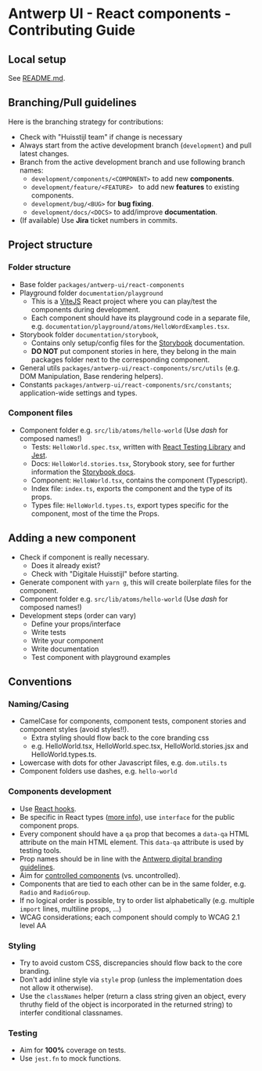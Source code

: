 # Antwerp UI - React components - Contributing Guide

## Local setup

See [README.md](README.md).

## Branching/Pull guidelines

Here is the branching strategy for contributions:

- Check with "Huisstijl team" if change is necessary
- Always start from the active development branch (`development`) and pull latest changes.
- Branch from the active development branch and use following branch names:
  - `development/components/<COMPONENT>` to add new **components**.
  - `development/feature/<FEATURE> ` to add new **features** to existing components.
  - `development/bug/<BUG>` for **bug fixing**.
  - `development/docs/<DOCS>` to add/improve **documentation**.
- (If available) Use **Jira** ticket numbers in commits.

## Project structure

### Folder structure

- Base folder `packages/antwerp-ui/react-components`
- Playground folder `documentation/playground`
  - This is a [ViteJS](https://vitejs.dev/) React project where you can play/test the components during development.
  - Each component should have its playground code in a separate file, e.g. `documentation/playground/atoms/HelloWordExamples.tsx`.
- Storybook folder `documentation/storybook`,
  - Contains only setup/config files for the [Storybook](https://storybook.js.org/) documentation.
  - **DO NOT** put component stories in here, they belong in the main packages folder next to the corresponding component.
- General utils `packages/antwerp-ui/react-components/src/utils` (e.g. DOM Manipulation, Base rendering helpers).
- Constants `packages/antwerp-ui/react-components/src/constants`; application-wide settings and types.

### Component files

- Component folder e.g. `src/lib/atoms/hello-world` (Use _dash_ for composed names!)
  - Tests: `HelloWorld.spec.tsx`, written with [React Testing Library](https://testing-library.com/docs/dom-testing-library/intro/) and [Jest](https://jestjs.io/).
  - Docs: `HelloWorld.stories.tsx`, Storybook story, see for further information the [Storybook docs](https://storybook.js.org/docs/react/get-started/introduction).
  - Component: `HelloWorld.tsx`, contains the component (Typescript).
  - Index file: `index.ts`, exports the component and the type of its props.
  - Types file: `HelloWorld.types.ts`, export types specific for the component, most of the time the Props.

## Adding a new component

- Check if component is really necessary.
  - Does it already exist?
  - Check with "Digitale Huisstijl" before starting.
- Generate component with `yarn g`, this will create boilerplate files for the component.
- Component folder e.g. `src/lib/atoms/hello-world` (Use _dash_ for composed names!)
- Development steps (order can vary)
  - Define your props/interface
  - Write tests
  - Write your component
  - Write documentation
  - Test component with playground examples

## Conventions

### Naming/Casing

- CamelCase for components, component tests, component stories and component styles (avoid styles!!).
  - Extra styling should flow back to the core branding css
  - e.g. HelloWorld.tsx, HelloWorld.spec.tsx, HelloWorld.stories.jsx and HelloWorld.types.ts.
- Lowercase with dots for other Javascript files, e.g. `dom.utils.ts`
- Component folders use dashes, e.g. `hello-world`

### Components development

- Use [React hooks](https://reactjs.org/docs/hooks-intro.html).
- Be specific in React types ([more info](https://dev.to/fromaline/jsxelement-vs-reactelement-vs-reactnode-2mh2)), use `interface` for the public component props.
- Every component should have a `qa` prop that becomes a `data-qa` HTML attribute on the main HTML element. This `data-qa` attribute is used by testing tools.
- Prop names should be in line with the [Antwerp digital branding guidelines](https://digitale-huisstijl.antwerpen.be/getting-started).
- Aim for [controlled components](https://reactjs.org/docs/forms.html#controlled-components) (vs. uncontrolled).
- Components that are tied to each other can be in the same folder, e.g. `Radio` and `RadioGroup`.
- If no logical order is possible, try to order list alphabetically (e.g. multiple `import` lines, multiline props, ...)
- WCAG considerations; each component should comply to WCAG 2.1 level AA

### Styling

- Try to avoid custom CSS, discrepancies should flow back to the core branding.
- Don't add inline style via `style` prop (unless the implementation does not allow it otherwise).
- Use the `classNames` helper (return a class string given an object, every thruthy field of the object is incorporated in the returned string) to interfer conditional classnames.

### Testing

- Aim for **100%** coverage on tests.
- Use `jest.fn` to mock functions.
